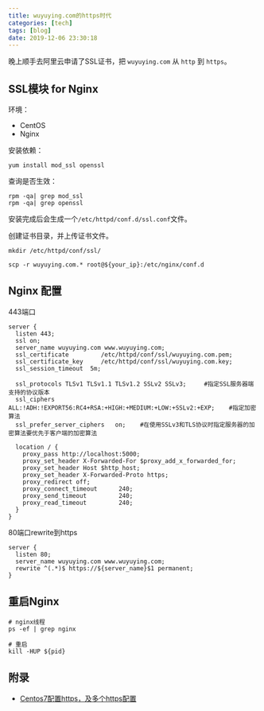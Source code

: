 ```yaml
---
title: wuyuying.com的https时代
categories: [tech]
tags: [blog]
date: 2019-12-06 23:30:18
---
```


晚上顺手去阿里云申请了SSL证书，把 `wuyuying.com` 从 `http` 到 `https`。

## SSL模块 for Nginx

环境：
* CentOS
* Nginx

安装依赖：

```
yum install mod_ssl openssl
```

查询是否生效：

```
rpm -qa| grep mod_ssl
rpm -qa| grep openssl
```

安装完成后会生成一个`/etc/httpd/conf.d/ssl.conf`文件。

创建证书目录，并上传证书文件。

```
mkdir /etc/httpd/conf/ssl/

scp -r wuyuying.com.* root@${your_ip}:/etc/nginx/conf.d
```

## Nginx 配置

443端口

```
server {
  listen 443;
  ssl on;
  server_name wuyuying.com www.wuyuying.com;
  ssl_certificate         /etc/httpd/conf/ssl/wuyuying.com.pem;
  ssl_certificate_key     /etc/httpd/conf/ssl/wuyuying.com.key;
  ssl_session_timeout  5m;

  ssl_protocols TLSv1 TLSv1.1 TLSv1.2 SSLv2 SSLv3;     #指定SSL服务器端支持的协议版本
  ssl_ciphers  ALL:!ADH:!EXPORT56:RC4+RSA:+HIGH:+MEDIUM:+LOW:+SSLv2:+EXP;    #指定加密算法
  ssl_prefer_server_ciphers   on;    #在使用SSLv3和TLS协议时指定服务器的加密算法要优先于客户端的加密算法

  location / {
    proxy_pass http://localhost:5000;
    proxy_set_header X-Forwarded-For $proxy_add_x_forwarded_for;
    proxy_set_header Host $http_host;
    proxy_set_header X-Forwarded-Proto https;
    proxy_redirect off;
    proxy_connect_timeout      240;
    proxy_send_timeout         240;
    proxy_read_timeout         240;
  }
}
```

80端口rewrite到https

```
server {
  listen 80;
  server_name wuyuying.com www.wuyuying.com;
  rewrite ^(.*)$ https://${server_name}$1 permanent;
}
```

## 重启Nginx

```
# nginx线程
ps -ef | grep nginx

# 重启
kill -HUP ${pid}
```

## 附录

* [Centos7配置https，及多个https配置](https://www.cnblogs.com/sxshaolong/p/10186334.html)
